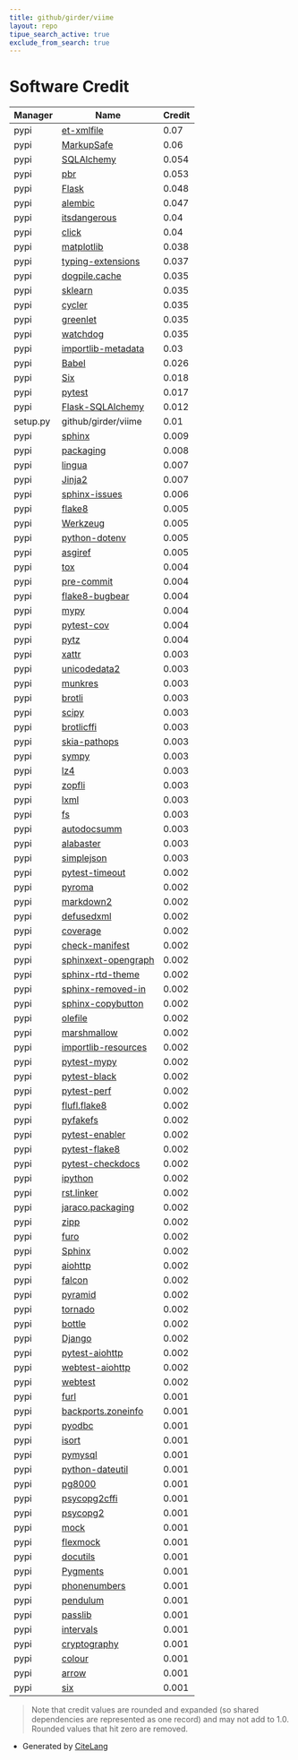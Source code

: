 ```yaml
---
title: github/girder/viime
layout: repo
tipue_search_active: true
exclude_from_search: true
---
```

# Software Credit

|Manager|Name|Credit|
|-------|----|------|
|pypi|[et-xmlfile](https://foss.heptapod.net/openpyxl/et_xmlfile)|0.07|
|pypi|[MarkupSafe](https://palletsprojects.com/p/markupsafe/)|0.06|
|pypi|[SQLAlchemy](https://www.sqlalchemy.org)|0.054|
|pypi|[pbr](https://docs.openstack.org/pbr/latest/)|0.053|
|pypi|[Flask](https://pypi.org/project/Flask)|0.048|
|pypi|[alembic](https://alembic.sqlalchemy.org)|0.047|
|pypi|[itsdangerous](https://palletsprojects.com/p/itsdangerous/)|0.04|
|pypi|[click](https://pypi.org/project/click)|0.04|
|pypi|[matplotlib](https://matplotlib.org)|0.038|
|pypi|[typing-extensions](https://pypi.org/project/typing-extensions)|0.037|
|pypi|[dogpile.cache](https://github.com/sqlalchemy/dogpile.cache)|0.035|
|pypi|[sklearn](https://pypi.python.org/pypi/scikit-learn/)|0.035|
|pypi|[cycler](https://github.com/matplotlib/cycler)|0.035|
|pypi|[greenlet](https://greenlet.readthedocs.io/)|0.035|
|pypi|[watchdog](https://pypi.org/project/watchdog)|0.035|
|pypi|[importlib-metadata](https://github.com/python/importlib_metadata)|0.03|
|pypi|[Babel](https://pypi.org/project/Babel)|0.026|
|pypi|[Six](https://pypi.org/project/Six)|0.018|
|pypi|[pytest](https://pypi.org/project/pytest)|0.017|
|pypi|[Flask-SQLAlchemy](https://pypi.org/project/Flask-SQLAlchemy)|0.012|
|setup.py|github/girder/viime|0.01|
|pypi|[sphinx](https://pypi.org/project/sphinx)|0.009|
|pypi|[packaging](https://pypi.org/project/packaging)|0.008|
|pypi|[lingua](https://pypi.org/project/lingua)|0.007|
|pypi|[Jinja2](https://palletsprojects.com/p/jinja/)|0.007|
|pypi|[sphinx-issues](https://github.com/sloria/sphinx-issues)|0.006|
|pypi|[flake8](https://pypi.org/project/flake8)|0.005|
|pypi|[Werkzeug](https://palletsprojects.com/p/werkzeug/)|0.005|
|pypi|[python-dotenv](https://github.com/theskumar/python-dotenv)|0.005|
|pypi|[asgiref](https://pypi.org/project/asgiref)|0.005|
|pypi|[tox](https://pypi.org/project/tox)|0.004|
|pypi|[pre-commit](https://pypi.org/project/pre-commit)|0.004|
|pypi|[flake8-bugbear](https://pypi.org/project/flake8-bugbear)|0.004|
|pypi|[mypy](https://pypi.org/project/mypy)|0.004|
|pypi|[pytest-cov](https://pypi.org/project/pytest-cov)|0.004|
|pypi|[pytz](https://pypi.org/project/pytz)|0.004|
|pypi|[xattr](https://pypi.org/project/xattr)|0.003|
|pypi|[unicodedata2](https://pypi.org/project/unicodedata2)|0.003|
|pypi|[munkres](https://pypi.org/project/munkres)|0.003|
|pypi|[brotli](https://pypi.org/project/brotli)|0.003|
|pypi|[scipy](https://pypi.org/project/scipy)|0.003|
|pypi|[brotlicffi](https://pypi.org/project/brotlicffi)|0.003|
|pypi|[skia-pathops](https://pypi.org/project/skia-pathops)|0.003|
|pypi|[sympy](https://pypi.org/project/sympy)|0.003|
|pypi|[lz4](https://pypi.org/project/lz4)|0.003|
|pypi|[zopfli](https://pypi.org/project/zopfli)|0.003|
|pypi|[lxml](https://pypi.org/project/lxml)|0.003|
|pypi|[fs](https://pypi.org/project/fs)|0.003|
|pypi|[autodocsumm](https://github.com/Chilipp/autodocsumm)|0.003|
|pypi|[alabaster](https://alabaster.readthedocs.io)|0.003|
|pypi|[simplejson](https://pypi.org/project/simplejson)|0.003|
|pypi|[pytest-timeout](https://pypi.org/project/pytest-timeout)|0.002|
|pypi|[pyroma](https://pypi.org/project/pyroma)|0.002|
|pypi|[markdown2](https://pypi.org/project/markdown2)|0.002|
|pypi|[defusedxml](https://pypi.org/project/defusedxml)|0.002|
|pypi|[coverage](https://pypi.org/project/coverage)|0.002|
|pypi|[check-manifest](https://pypi.org/project/check-manifest)|0.002|
|pypi|[sphinxext-opengraph](https://pypi.org/project/sphinxext-opengraph)|0.002|
|pypi|[sphinx-rtd-theme](https://pypi.org/project/sphinx-rtd-theme)|0.002|
|pypi|[sphinx-removed-in](https://pypi.org/project/sphinx-removed-in)|0.002|
|pypi|[sphinx-copybutton](https://pypi.org/project/sphinx-copybutton)|0.002|
|pypi|[olefile](https://pypi.org/project/olefile)|0.002|
|pypi|[marshmallow](https://github.com/marshmallow-code/marshmallow)|0.002|
|pypi|[importlib-resources](https://pypi.org/project/importlib-resources)|0.002|
|pypi|[pytest-mypy](https://pypi.org/project/pytest-mypy)|0.002|
|pypi|[pytest-black](https://pypi.org/project/pytest-black)|0.002|
|pypi|[pytest-perf](https://pypi.org/project/pytest-perf)|0.002|
|pypi|[flufl.flake8](https://pypi.org/project/flufl.flake8)|0.002|
|pypi|[pyfakefs](https://pypi.org/project/pyfakefs)|0.002|
|pypi|[pytest-enabler](https://pypi.org/project/pytest-enabler)|0.002|
|pypi|[pytest-flake8](https://pypi.org/project/pytest-flake8)|0.002|
|pypi|[pytest-checkdocs](https://pypi.org/project/pytest-checkdocs)|0.002|
|pypi|[ipython](https://pypi.org/project/ipython)|0.002|
|pypi|[rst.linker](https://pypi.org/project/rst.linker)|0.002|
|pypi|[jaraco.packaging](https://pypi.org/project/jaraco.packaging)|0.002|
|pypi|[zipp](https://pypi.org/project/zipp)|0.002|
|pypi|[furo](https://pypi.org/project/furo)|0.002|
|pypi|[Sphinx](https://pypi.org/project/Sphinx)|0.002|
|pypi|[aiohttp](https://pypi.org/project/aiohttp)|0.002|
|pypi|[falcon](https://pypi.org/project/falcon)|0.002|
|pypi|[pyramid](https://pypi.org/project/pyramid)|0.002|
|pypi|[tornado](https://pypi.org/project/tornado)|0.002|
|pypi|[bottle](https://pypi.org/project/bottle)|0.002|
|pypi|[Django](https://pypi.org/project/Django)|0.002|
|pypi|[pytest-aiohttp](https://pypi.org/project/pytest-aiohttp)|0.002|
|pypi|[webtest-aiohttp](https://pypi.org/project/webtest-aiohttp)|0.002|
|pypi|[webtest](https://pypi.org/project/webtest)|0.002|
|pypi|[furl](https://pypi.org/project/furl)|0.001|
|pypi|[backports.zoneinfo](https://pypi.org/project/backports.zoneinfo)|0.001|
|pypi|[pyodbc](https://pypi.org/project/pyodbc)|0.001|
|pypi|[isort](https://pypi.org/project/isort)|0.001|
|pypi|[pymysql](https://pypi.org/project/pymysql)|0.001|
|pypi|[python-dateutil](https://pypi.org/project/python-dateutil)|0.001|
|pypi|[pg8000](https://pypi.org/project/pg8000)|0.001|
|pypi|[psycopg2cffi](https://pypi.org/project/psycopg2cffi)|0.001|
|pypi|[psycopg2](https://pypi.org/project/psycopg2)|0.001|
|pypi|[mock](https://pypi.org/project/mock)|0.001|
|pypi|[flexmock](https://pypi.org/project/flexmock)|0.001|
|pypi|[docutils](https://pypi.org/project/docutils)|0.001|
|pypi|[Pygments](https://pypi.org/project/Pygments)|0.001|
|pypi|[phonenumbers](https://pypi.org/project/phonenumbers)|0.001|
|pypi|[pendulum](https://pypi.org/project/pendulum)|0.001|
|pypi|[passlib](https://pypi.org/project/passlib)|0.001|
|pypi|[intervals](https://pypi.org/project/intervals)|0.001|
|pypi|[cryptography](https://pypi.org/project/cryptography)|0.001|
|pypi|[colour](https://pypi.org/project/colour)|0.001|
|pypi|[arrow](https://pypi.org/project/arrow)|0.001|
|pypi|[six](https://pypi.org/project/six)|0.001|


> Note that credit values are rounded and expanded (so shared dependencies are represented as one record) and may not add to 1.0. Rounded values that hit zero are removed.


- Generated by [CiteLang](https://github.com/vsoch/citelang)
